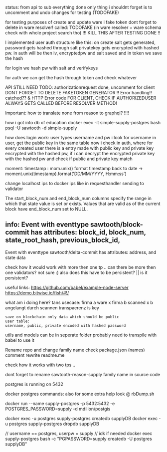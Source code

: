 status:
    from api to sub everything done
    only thing i shouldnt forget is to uncomment and undo changes for testing (TODOFAKE)

for testing purposes of create and update ware i fake token dont forget to delete in ware resolver!
called: TODOFAKE (in ware resolver + ware schema check with whole project search tho) !!! KILL THIS AFTER TESTING DONE !!

I implemented user auth structure like this:
on create salt gets generated, password gets hashed through salt
privatekey gets encrypted with hashed pw. 
in auth will be then iv, encryptedpw and salt saved and in token we save the hash

for login we hash pw with salt and verifykeys

for auth we can get the hash through token and check whatever

API STILL NEED TODO: 
    authorizationrequest done, uncomment for client DONT FORGET TO DELETE FAKETOKEN GENERATOR !!
    Error handling!! catched?? & HTTP Error code
    FOR CLIENT, CHECK IF AUTHORIZEDUSER ALWAYS GETS CALLED BEFORE RESOLVER METHOD!

Important: how to translate none from reason to graphql? !!!!

how i got into db of education
    docker exec -it simple-supply-postgres bash
    psql -U sawtooth -d simple-supply

how does login work: user types username and pw
i look for username in user, get the public key in the same table
now i check in auth, where for every created user there is a entry made with public key and private key encrypted with the hashed pw,
if i can decrypt the encrypted private key with the hashed pw and check if public and private key match

moment:
    timestamp : mom.unix()
    format timestamp back to date -> moment.unix(timestamp).format('DD/MM/YYYY, H:mm:ss')


change localhost ips to docker ips like in requesthandler sending to validator

The start_block_num and end_block_num columns specify the range in which that state value is set or exists.
Values that are valid as of the current block have end_block_num set to NULL.


info: 
Event with eventtype sawtooth/block-commit has attributes:
block_id, block_num, state_root_hash, previous_block_id,
----
Event with eventtype sawtooth/delta-commit has attributes:
address, and state data 


check how it would work with more then one tp .. 
can there be more then one validators? not sure :)
also does this have to be persistent? || is it persistent?

useful links:
https://github.com/babel/example-node-server
https://demo.bitwise.io/fish/#!/

what am i doing here?
    tans usecase: firma a ware x
    firma b scanned x 
    b angelangt durch scannen
    transpaerenz is key 

    save on blockchain only data which should be public
    user table:
    username, public, private encoded with hashed password 

utils and models can be in seperate folder probably need to transpile with babel to use it

Rename repo and change family name
check package.json (names)
comment
rewrite readme.me

check how it works with two tps ..

dont forget to rename sawtooth-reason-supply family name in source code

postgres is running on 5432

docker postgres commands: 
also for some extra help look @ rbDump.sh

docker run --name supply-postgres -p 5432:5432 -e POSTGRES_PASSWORD=supply -d mdillon/postgis

docker exec -u postgres supply-postgres createdb supplyDB
docker exec -u postgres supply-postgres dropdb supplyDB


// username == postgres, userpw = supply
// idk if needed
docker exec supply-postgres bash -c "PGPASSWORD=supply createdb -U postgres supplyDB"

